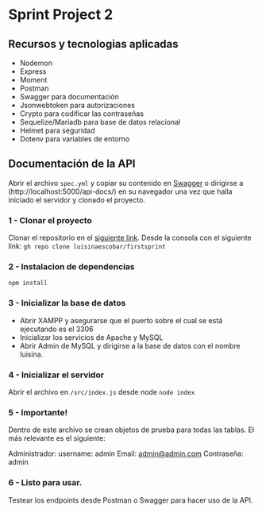 # Sprint Project 2

## Recursos y tecnologias aplicadas

 - Nodemon
 - Express
 - Moment
 - Postman 
 - Swagger para documentación
 - Jsonwebtoken para autorizaciones
 - Crypto para codificar las contraseñas
 - Sequelize/Mariadb para base de datos relacional
 - Helmet para seguridad
 - Dotenv para variables de entorno

## Documentación de la API
Abrir el archivo `spec.yml` y copiar su contenido en [Swagger](https://editor.swagger.io/) o dirigirse a (http://localhost:5000/api-docs/) en su navegador una vez que halla iniciado el servidor y clonado el proyecto.

### 1  - Clonar el proyecto 
Clonar el repositorio en el [siguiente link](https://github.com/luisinaescobar/firstsprint.git).
Desde la consola con el siguiente link:
`gh repo clone luisinaescobar/firstsprint`

### 2  - Instalacion de dependencias
```
npm install
```

### 3  - Inicializar la base de datos
 - Abrir XAMPP y asegurarse que el puerto sobre el cual se está ejecutando es el 3306
 - Inicializar los servicios de Apache y MySQL
 - Abrir Admin de MySQL y dirigirse a la base de datos con el nombre luisina.

### 4  - Inicializar el servidor
Abrir el archivo en `/src/index.js` desde node
`node index`

### 5  - Importante!

Dentro de este archivo se crean objetos de prueba para todas las tablas. El más relevante es el siguiente:

Administrador:
username: admin
Email: admin@admin.com
Contraseña: admin

### 6  - Listo para usar.

Testear los endpoints desde Postman o Swagger para hacer uso de la API.
